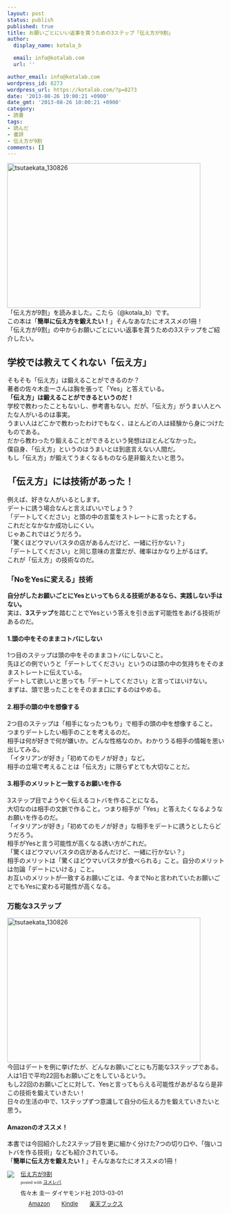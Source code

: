 ```yaml
---
layout: post
status: publish
published: true
title: お願いごとにいい返事を貰うための3ステップ「伝え方が9割」
author:
  display_name: kotala_b

  email: info@kotalab.com
  url: ''

author_email: info@kotalab.com
wordpress_id: 8273
wordpress_url: https://kotalab.com/?p=8273
date: '2013-08-26 19:00:21 +0900'
date_gmt: '2013-08-26 10:00:21 +0900'
category:
- 読書
tags:
- 読んだ
- 書評
- 伝え方が9割
comments: []
---
```

<p><img src="https://kotalab.com/wp-content/uploads/tsutaekata_130826-448x336.jpg" alt="tsutaekata_130826" width="448" height="336" class="alignnone size-large wp-image-8276" /><br />
「伝え方が9割」を読みました。こたら（@kotala_b）です。<br />
この本は「<strong>簡単に伝え方を鍛えたい！</strong>」そんなあなたにオススメの1冊！<br />
「伝え方が9割」の中からお願いごとにいい返事を貰うための3ステップをご紹介したい。<br />
</p>
<!--more-->
<h2>学校では教えてくれない「伝え方」</h2>
<p>そもそも「伝え方」は鍛えることができるのか？<br />
著者の佐々木圭一さんは胸を張って「Yes」と答えている。<br />
<strong>「伝え方」は鍛えることができるというのだ！</strong><br />
学校で教わったこともないし、参考書もない。だが、「伝え方」がうまい人とへたな人がいるのは事実。<br />
うまい人はどこかで教わったわけでもなく、ほとんどの人は経験から身につけたものである。<br />
だから教わったり鍛えることができるという発想はほとんどなかった。<br />
僕自身、「伝え方」というのはうまいとは到底言えない人間だ。<br />
もし「伝え方」が鍛えてうまくなるものなら是非鍛えたいと思う。</p>
<h2>「伝え方」には技術があった！</h2>
<p>例えば、好きな人がいるとします。<br />
デートに誘う場合なんと言えばいいでしょう？<br />
「デートしてください」と頭の中の言葉をストレートに言ったとする。<br />
これだとなかなか成功しにくい。<br />
じゃあこれではどうだろう。<br />
「驚くほどウマいパスタの店があるんだけど、一緒に行かない？」<br />
「デートしてください」と同じ意味の言葉だが、確率はかなり上がるはず。<br />
これが「伝え方」の技術なのだ。</p>
<h3>「NoをYesに変える」技術</h3>
<p><strong>自分がしたお願いごとにYesといってもらえる技術があるなら、実践しない手はない。</strong><br />
実は、<strong>3ステップ</strong>を踏むことでYesという答えを引き出す可能性をあげる技術があるのだ。</p>
<h4>1.頭の中をそのままコトバにしない</h4>
<p>1つ目のステップは頭の中をそのままコトバにしないこと。<br />
先ほどの例でいうと「デートしてください」というのは頭の中の気持ちをそのままストレートに伝えている。<br />
デートして欲しいと思っても「デートしてください」と言ってはいけない。<br />
まずは、頭で思ったことをそのまま口にするのはやめる。</p>
<h4>2.相手の頭の中を想像する</h4>
<p>2つ目のステップは「相手になったつもり」で相手の頭の中を想像すること。<br />
つまりデートしたい相手のことを考えるのだ。<br />
相手は何が好きで何が嫌いか。どんな性格なのか。わかりうる相手の情報を思い出してみる。<br />
「イタリアンが好き」「初めてのモノが好き」など。<br />
相手の立場で考えることは「伝え方」に限らずとても大切なことだ。</p>
<h4>3.相手のメリットと一致するお願いを作る</h4>
<p>3ステップ目でようやく伝えるコトバを作ることになる。<br />
大切なのは相手の文脈で作ること。つまり相手が「Yes」と答えたくなるようなお願いを作るのだ。<br />
「イタリアンが好き」「初めてのモノが好き」な相手をデートに誘うとしたらどうだろう。<br />
相手がYesと言う可能性が高くなる誘い方がこれだ。<br />
「驚くほどウマいパスタの店があるんだけど、一緒に行かない？」<br />
相手のメリットは「驚くほどウマいパスタが食べられる」こと。自分のメリットは勿論「デートにいける」こと。<br />
お互いのメリットが一致するお願いごとは、今までNoと言われていたお願いごとでもYesに変わる可能性が高くなる。</p>
<h3>万能な3ステップ</h3>
<p><img src="https://kotalab.com/wp-content/uploads/tsutaekata_130826-448x336.jpg" alt="tsutaekata_130826" width="448" height="336" class="alignnone size-large wp-image-8276" /><br />
今回はデートを例に挙げたが、どんなお願いごとにも万能な3ステップである。<br />
人は1日で平均22回もお願いごとをしているという。<br />
もし22回のお願いごとに対して、Yesと言ってもらえる可能性があがるなら是非この技術を鍛えていきたい！<br />
日々の生活の中で、1ステップずつ意識して自分の伝える力を鍛えていきたいと思う。</p>
<h4 class="aam">Amazonのオススメ！</h4>
<p>本書では今回紹介した2ステップ目を更に細かく分けた7つの切り口や、「強いコトバを作る技術」なども紹介されている。<br />
「<strong>簡単に伝え方を鍛えたい！</strong>」そんなあなたにオススメの1冊！</p>
<div class="booklink-box" style="text-align:left;padding-bottom:20px;font-size:small;/zoom: 1;overflow: hidden;">
<div class="booklink-image" style="float:left;margin:0 15px 10px 0;"><a href="https://www.amazon.co.jp/exec/obidos/asin/4478017212/same-22/" name="booklink" rel="nofollow" target="_blank"><img src="https://images-fe.ssl-images-amazon.com/images/I/41ENcyGFWkL._SL160_.jpg" style="border: none;" /></a></div>
<div class="booklink-info" style="line-height:120%;/zoom: 1;overflow: hidden;">
<div class="booklink-name" style="margin-bottom:10px;line-height:120%"><a href="https://www.amazon.co.jp/exec/obidos/asin/4478017212/same-22/" rel="nofollow" name="booklink" target="_blank">伝え方が9割</a>
<div class="booklink-powered-date" style="font-size:8pt;margin-top:5px;font-family:verdana;line-height:120%">posted with <a href="https://yomereba.com" target="_blank">ヨメレバ</a></div>
</div>
<div class="booklink-detail" style="margin-bottom:5px;">佐々木 圭一 ダイヤモンド社 2013-03-01    </div>
<div class="booklink-link2" style="margin-top:10px;">
<div class="shoplinkamazon" style="display:inline;margin-right:5px;background: url('https://img.yomereba.com/tam_y.gif') 0 0 no-repeat;padding: 2px 0 2px 18px;white-space: nowrap;"><a href="https://www.amazon.co.jp/exec/obidos/asin/4478017212/same-22/" rel="nofollow" target="_blank" title="アマゾン" >Amazon</a></div>
<div class="shoplinkkindle" style="display:inline;margin-right:5px;background: url('https://img.yomereba.com/tam_y.gif') 0 0 no-repeat;padding: 2px 0 2px 18px;white-space: nowrap;"><a href="https://www.amazon.co.jp/exec/obidos/ASIN/B00BHCM7HE/same-22/" rel="nofollow" target="_blank" >Kindle</a></div>
<div class="shoplinkrakuten" style="display:inline;margin-right:5px;background: url('https://img.yomereba.com/tam_y.gif') 0 -50px no-repeat;padding: 2px 0 2px 18px;white-space: nowrap;"><a href="http://c.af.moshimo.com/af/c/click?a_id=374941&p_id=56&pc_id=56&pl_id=637&s_v=b5Rz2P0601xu&url=http%3A%2F%2Fbooks.rakuten.co.jp%2Frb%2F12171241%2F" rel="nofollow" target="_blank" title="楽天ブックス" >楽天ブックス</a></div>
</p></div>
</div>
<div class="booklink-footer" style="clear: left"></div>
</div>
